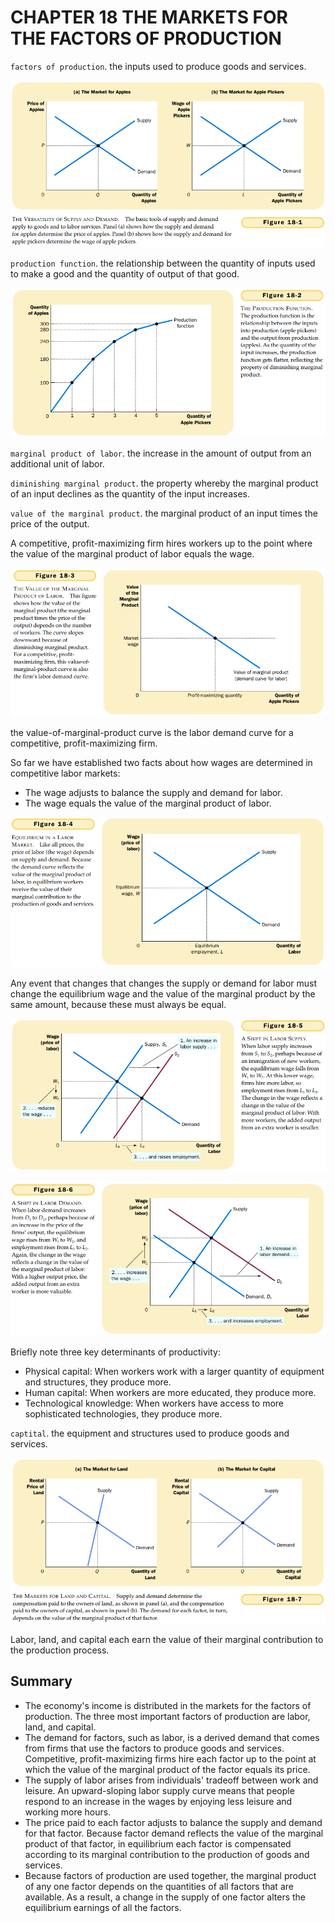 # CHAPTER 18 THE MARKETS FOR THE FACTORS OF PRODUCTION



`factors of production`. the inputs used to produce goods and services.

![18_1](res/18_1.png)

`production function`. the relationship between the quantity of inputs used to make a good and the quantity of output of that good.

![18_2](res/18_2.png)

`marginal product of labor`. the increase in the amount of output from an additional unit of labor.

`diminishing marginal product`. the property whereby the marginal product of an input declines as the quantity of the input increases.

`value of the marginal product`. the marginal product of an input times the price of the output.

A competitive, profit-maximizing firm hires workers up to the point where the value of the marginal product of labor equals the wage.

![18_3](res/18_3.png)

the value-of-marginal-product curve is the labor demand curve for a competitive, profit-maximizing firm.

So far we have established two facts about how wages are determined in competitive labor markets:

- The wage adjusts to balance the supply and demand for labor.
- The wage equals the value of the marginal product of labor.

![18_4](res/18_4.png)

Any event that changes that changes the supply or demand for labor must change the equilibrium wage and the value of the marginal product by the same amount, because these must always be equal.

![18_5](res/18_5.png)

![18_6](res/18_6.png)

Briefly note three key determinants of productivity:

- Physical capital: When workers work with a larger quantity of equipment and structures, they produce more.
- Human capital: When workers are more educated, they produce more.
- Technological knowledge: When workers have access to more sophisticated technologies, they produce more.

`captital`. the equipment and structures used to produce goods and services.

![18_7](res/18_7.png)

Labor, land, and capital each earn the value of their marginal contribution to the production process.



## Summary

- The economy's income is distributed in the markets for the factors of production. The three most important factors of production are labor, land, and capital.
- The demand for factors, such as labor, is a derived demand that comes from firms that use the factors to produce goods and services. Competitive, profit-maximizing firms hire each factor up to the point at which the value of the marginal product of the factor equals its price.
- The supply of labor arises from individuals' tradeoff between work and leisure. An upward-sloping labor supply curve means that people respond to an increase in the wages by enjoying less leisure and working more hours.
- The price paid to each factor adjusts to balance the supply and demand for that factor. Because factor demand reflects the value of the marginal product of that factor, in equilibrium each factor is compensated according to its marginal contribution to the production of goods and services.
- Because factors of production are used together, the marginal product of any one factor depends on the quantities of all factors that are available. As a result, a change in the supply of one factor alters the equilibrium earnings of all the factors.




